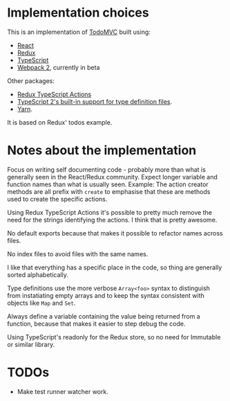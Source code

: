 # Implementation choices

This is an implementation of [TodoMVC](http://todomvc.com/) built using:

* [React](http://facebook.github.io/react/)
* [Redux](https://github.com/rackt/redux)
* [TypeScript](http://www.typescriptlang.org/)
* [Webpack 2](http://webpack.js.org/), currently in beta

Other packages:

* [Redux TypeScript Actions](https://github.com/aikoven/redux-typescript-actions)
* [TypeScript 2's built-in support for type definition files](https://blogs.msdn.microsoft.com/typescript/2016/06/15/the-future-of-declaration-files/).
* [Yarn](https://yarnpkg.com/).

It is based on Redux' todos example.

# Notes about the implementation

Focus on writing self documenting code - probably more than what is generally seen in the React/Redux community. Expect longer variable and function names than what is usually seen. Example: The action creator methods are all prefix with `create` to emphasise that these are methods used to create the specific actions.

Using Redux TypeScript Actions it's possible to pretty much remove the need for the strings identifying the actions. I think that is pretty awesome.

No default exports because that makes it possible to refactor names across files.

No index files to avoid files with the same names.

I like that everything has a specific place in the code, so thing are generally sorted alphabetically.

Type definitions use the more verbose `Array<foo>` syntax to distinguish from instatiating empty arrays and to keep the syntax consistent with objects like `Map` and `Set`.

Always define a variable containing the value being returned from a function, because that makes it easier to step debug the code.

Using TypeScript's readonly for the Redux store, so no need for Immutable or similar library.

# TODOs

* Make test runner watcher work.
